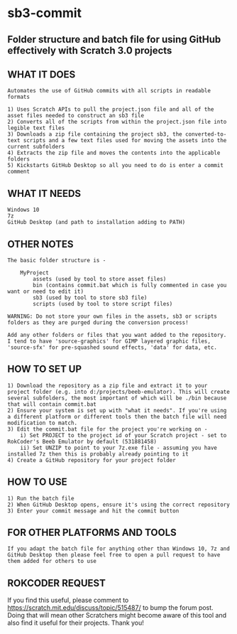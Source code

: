 # sb3-commit

Folder structure and batch file for using GitHub effectively with Scratch 3.0 projects
--------------------------------------------------------------------------------------

WHAT IT DOES
------------
    Automates the use of GitHub commits with all scripts in readable formats

    1) Uses Scratch APIs to pull the project.json file and all of the asset files needed to construct an sb3 file
    2) Converts all of the scripts from within the project.json file into legible text files
    3) Downloads a zip file containing the project sb3, the converted-to-text scripts and a few text files used for moving the assets into the current subfolders
    4) Extracts the zip file and moves the contents into the applicable folders
    5) Kickstarts GitHub Desktop so all you need to do is enter a commit comment

WHAT IT NEEDS
-------------
    Windows 10
    7z
    GitHub Desktop (and path to installation adding to PATH)

OTHER NOTES
-----------
    The basic folder structure is -

        MyProject
            assets (used by tool to store asset files)
            bin (contains commit.bat which is fully commented in case you want or need to edit it)
            sb3 (used by tool to store sb3 file)
            scripts (used by tool to store script files)

    WARNING: Do not store your own files in the assets, sb3 or scripts folders as they are purged during the conversion process!

    Add any other folders or files that you want added to the repository. I tend to have 'source-graphics' for GIMP layered graphic files, 'source-sfx' for pre-squashed sound effects, 'data' for data, etc.

HOW TO SET UP
-------------
    1) Download the repository as a zip file and extract it to your project folder (e.g. into d:/projects/beeb-emulator). This will create several subfolders, the most important of which will be ./bin because that will contain commit.bat
    2) Ensure your system is set up with "what it needs". If you're using a different platform or different tools then the batch file will need modification to match.
    3) Edit the commit.bat file for the project you're working on -
        i) Set PROJECT to the project id of your Scratch project - set to RokCoder's Beeb Emulator by default (531881458)
        ii) Set UNZIP to point to your 7z.exe file - assuming you have installed 7z then this is probably already pointing to it
    4) Create a GitHub repository for your project folder
    
HOW TO USE
----------
    1) Run the batch file
    2) When GitHub Desktop opens, ensure it's using the correct repository
    3) Enter your commit message and hit the commit button

FOR OTHER PLATFORMS AND TOOLS
-----------------------------
    If you adapt the batch file for anything other than Windows 10, 7z and GitHub Desktop then please feel free to open a pull request to have them added for others to use

ROKCODER REQUEST
----------------
If you find this useful, please comment to https://scratch.mit.edu/discuss/topic/515487/ to bump the forum post. Doing that will mean other Scratchers might become aware of this tool and also find it useful for their projects. Thank you!
